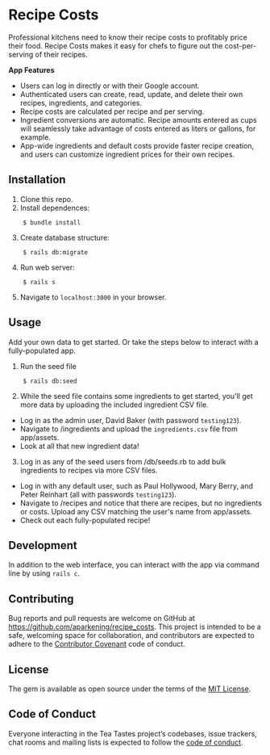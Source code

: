 # Recipe Costs

Professional kitchens need to know their recipe costs to profitably price their food. Recipe Costs makes it easy for chefs to figure out the cost-per-serving of their recipes.

**App Features**
- Users can log in directly or with their Google account.
- Authenticated users can create, read, update, and delete their own recipes, ingredients, and categories.
- Recipe costs are calculated per recipe and per serving.
- Ingredient conversions are automatic. Recipe amounts entered as cups will seamlessly take advantage of costs entered as liters or gallons, for example.
- App-wide ingredients and default costs provide faster recipe creation, and users can customize ingredient prices for their own recipes.

## Installation

1. Clone this repo.
2. Install dependences:
```
    $ bundle install
```
3. Create database structure:
```
    $ rails db:migrate
```
4. Run web server:
```
    $ rails s
```
5. Navigate to `localhost:3000` in your browser.

## Usage

Add your own data to get started. Or take the steps below to interact with a fully-populated app.

1. Run the seed file
```
    $ rails db:seed
```

2. While the seed file contains some ingredients to get started, you'll get more data by uploading the included ingredient CSV file.

* Log in as the admin user, David Baker (with password `testing123`).
* Navigate to /ingredients and upload the `ingredients.csv` file from app/assets.
* Look at all that new ingredient data!

3. Log in as any of the seed users from /db/seeds.rb to add bulk ingredients to recipes via more CSV files. 

* Log in with any default user, such as Paul Hollywood, Mary Berry, and Peter Reinhart (all with passwords `testing123`).
* Navigate to /recipes and notice that there are recipes, but no ingredients or costs. Upload any CSV matching the user's name from app/assets.
* Check out each fully-populated recipe!

## Development

In addition to the web interface, you can interact with the app via command line by using `rails c`.

## Contributing

Bug reports and pull requests are welcome on GitHub at https://github.com/aparkening/recipe_costs. This project is intended to be a safe, welcoming space for collaboration, and contributors are expected to adhere to the [Contributor Covenant](http://contributor-covenant.org) code of conduct.

## License

The gem is available as open source under the terms of the [MIT License](https://opensource.org/licenses/MIT).

## Code of Conduct

Everyone interacting in the Tea Tastes project’s codebases, issue trackers, chat rooms and mailing lists is expected to follow the [code of conduct](https://github.com/aparkening/recipe_costs/blob/master/CODE_OF_CONDUCT.md).
